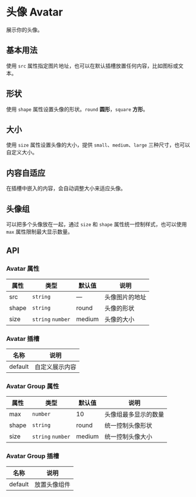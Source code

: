 # 头像 Avatar
展示你的头像。


## 基本用法
使用 `src` 属性指定图片地址，也可以在默认插槽放置任何内容，比如图标或文本。
<demo src="./demo/avatar/basic.vue"/>


## 形状
使用 `shape` 属性设置头像的形状。`round` **圆形**，`square` **方形**。
<demo src="./demo/avatar/shape.vue"/>


## 大小
使用 `size` 属性设置头像的大小，提供 `small`、`medium`、`large` 三种尺寸，也可以自定义大小。
<demo src="./demo/avatar/size.vue"/>


## 内容自适应
在插槽中嵌入的内容，会自动调整大小来适应头像。
<demo src="./demo/avatar/auto.vue"/>


## 头像组
可以把多个头像放在一起，通过 `size` 和 `shape` 属性统一控制样式，也可以使用 `max` 属性限制最大显示数量。
<demo src="./demo/avatar/group.vue"/>


## API
### Avatar 属性
| 属性 | 类型 | 默认值 | 说明 |
| --- | --- | --- | --- |
| src | `string` | — | 头像图片的地址 |
| shape | `string` | round | 头像的形状 |
| size | `string` `number` | medium | 头像的大小 |

### Avatar 插槽
| 名称 | 说明 |
| --- | --- |
| default | 自定义展示内容 |

### Avatar Group 属性
| 属性 | 类型 | 默认值 | 说明 |
| --- | --- | --- | --- |
| max | `number` | 10 | 头像组最多显示的数量 |
| shape | `string` | round | 统一控制头像形状 |
| size | `string` `number` | medium | 统一控制头像大小 |

### Avatar Group 插槽
| 名称 | 说明 |
| --- | --- |
| default | 放置头像组件 |
